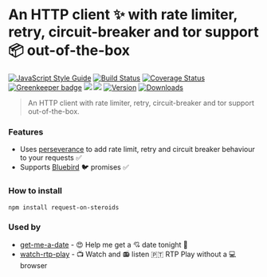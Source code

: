 # An HTTP client :sparkles: with rate limiter, retry, circuit-breaker and tor support :package: out-of-the-box

[![JavaScript Style Guide](https://img.shields.io/badge/code%20style-standard-brightgreen.svg)](http://standardjs.com/)
[![Build Status](https://travis-ci.org/hfreire/request-on-steroids.svg?branch=master)](https://travis-ci.org/hfreire/request-on-steroids)
[![Coverage Status](https://coveralls.io/repos/github/hfreire/request-on-steroids/badge.svg?branch=master)](https://coveralls.io/github/hfreire/request-on-steroids?branch=master)
[![Greenkeeper badge](https://badges.greenkeeper.io/hfreire/request-on-steroids.svg)](https://greenkeeper.io/)
[![](https://img.shields.io/github/release/hfreire/request-on-steroids.svg)](https://github.com/hfreire/request-on-steroids/releases)
[![](https://img.shields.io/badge/license-MIT-blue.svg)](LICENSE)
[![Version](https://img.shields.io/npm/v/request-on-steroids.svg)](https://www.npmjs.com/package/request-on-steroids)
[![Downloads](https://img.shields.io/npm/dt/request-on-steroids.svg)](https://www.npmjs.com/package/request-on-steroids) 

> An HTTP client with rate limiter, retry, circuit-breaker and tor support out-of-the-box.

### Features
* Uses [perseverance](https://github.com/hfreire/perseverance) to add rate limit, retry and circuit breaker behaviour to your requests :white_check_mark:  
* Supports [Bluebird](https://github.com/petkaantonov/bluebird) :bird: promises :white_check_mark:

### How to install
```
npm install request-on-steroids
```

### Used by
* [get-me-a-date](https://github.com/hfreire/get-me-a-date) - :heart_eyes: Help me get a :cupid: date tonight :first_quarter_moon_with_face:
* [watch-rtp-play](https://github.com/hfreire/watch-rtp-play) - :tv: Watch and :radio: listen 🇵🇹 RTP Play without a :computer: browser
